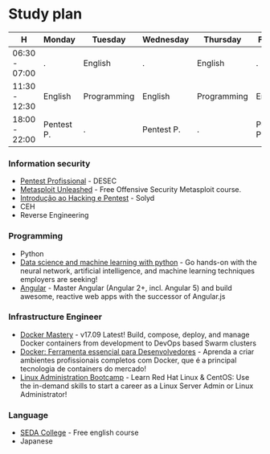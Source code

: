 # Study plan

| H | Monday | Tuesday | Wednesday | Thursday | Friday | Saturday | Sunday |
| --| ------ | ------ | ------ | ------ | ------ | ------ | ------ |
|  06:30 - 07:00 | . | English | . | English | . | . | . |
|  11:30 - 12:30 | English | Programming | English | Programming | English |. | . |
|  18:00 - 22:00 | Pentest P. | . | Pentest P. | . | Pentest P. | . | . |



### Information security

* [Pentest Profissional](https://desecsecurity.com/academy/login) - DESEC
* [Metasploit Unleashed](https://www.offensive-security.com/metasploit-unleashed/) - Free Offensive Security Metasploit course.
* [Introdução ao Hacking e Pentest](https://www.youtube.com/watch?v=Gf_BYCCkPiM&list=PLp95aw034Wn8M910YSGLh3zvmq1xI7LbD) - Solyd
* CEH
* Reverse Engineering

### Programming
* Python
* [Data science and machine learning with python](https://www.udemy.com/data-science-and-machine-learning-with-python-hands-on/) - Go hands-on with the neural network, artificial intelligence, and machine learning techniques employers are seeking!
* [Angular](https://www.udemy.com/the-complete-guide-to-angular-2/) - Master Angular (Angular 2+, incl. Angular 5) and build awesome, reactive web apps with the successor of Angular.js 

### Infrastructure Engineer
* [Docker Mastery](https://www.udemy.com/docker-mastery/) - v17.09 Latest! Build, compose, deploy, and manage Docker containers from development to DevOps based Swarm clusters 
* [Docker: Ferramenta essencial para Desenvolvedores](https://www.udemy.com/curso-docker/) - Aprenda a criar ambientes profissionais completos com Docker, que é a principal tecnologia de containers do mercado! 
* [Linux Administration Bootcamp](https://www.udemy.com/linux-administration-bootcamp/) - Learn Red Hat Linux & CentOS: Use the in-demand skills to start a career as a Linux Server Admin or Linux Administrator!

### Language
- [SEDA College](http://www.sedacollegeonline.com/) - Free english course
- Japanese